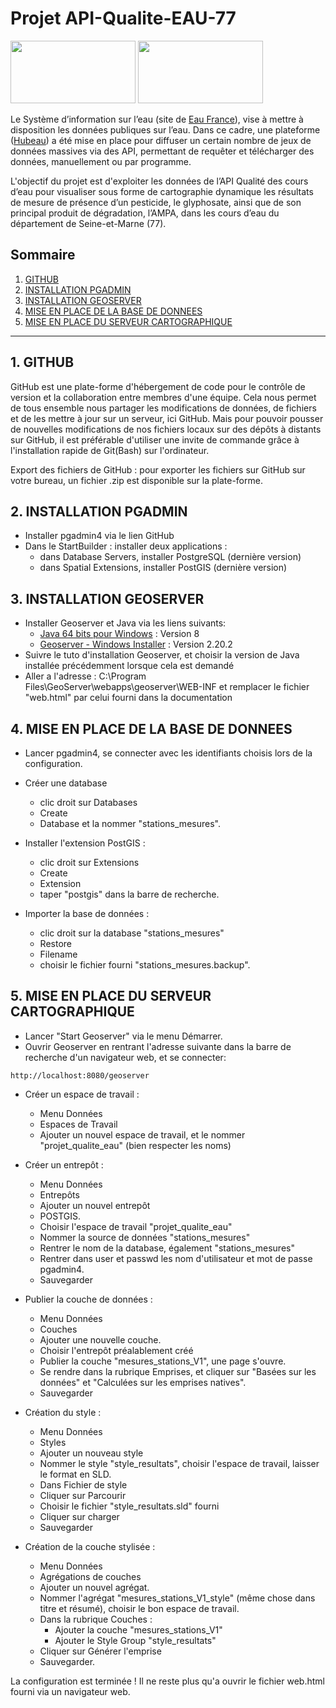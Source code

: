 # Projet API-Qualite-EAU-77
<img src="https://static.data.gouv.fr/avatars/c7/8f3e7b4d5740b890684d16aa381697.png" width="200" height="100" /> <img src="https://hubeau.eaufrance.fr/sites/default/files/api/demo/piezo/images/logohubeau.svg" width="200" height="100" />

Le Système d’information sur l’eau (site de [Eau France](https://www.eaufrance.fr/)), vise à mettre à disposition les données publiques sur l’eau. 
Dans ce cadre, une plateforme ([Hubeau](https://hubeau.eaufrance.fr/page/api-qualite-cours-deau)) a été mise en place pour diffuser un certain nombre de jeux de données massives 
via des API, permettant de requêter et télécharger des données, manuellement ou par programme.

L'objectif du projet est d'exploiter les données de l’API Qualité des cours d’eau pour 
visualiser sous forme de cartographie dynamique les résultats de mesure de présence d’un pesticide, le glyphosate, 
ainsi que de son principal produit de dégradation, l’AMPA, dans les cours d’eau du département de Seine-et-Marne (77).

## Sommaire
1. [GITHUB](#github)
2. [INSTALLATION PGADMIN](#installation-pgadmin)
3. [INSTALLATION GEOSERVER](#installation-geoserver)
4. [MISE EN PLACE DE LA BASE DE DONNEES](#mise-en-place-des-donnees)
5. [MISE EN PLACE DU SERVEUR CARTOGRAPHIQUE](#mise-en-place-du-serveur-cartographique)

***

## 1. GITHUB
GitHub est une plate-forme d'hébergement de code pour le contrôle de version et la collaboration entre membres d'une équipe.
Cela nous permet de tous ensemble nous partager les modifications de données, de fichiers et de les mettre à jour sur un serveur, ici GitHub.
Mais pour pouvoir pousser de nouvelles modifications de nos fichiers locaux sur des dépôts à distants sur GitHub, il est préférable d'utiliser une invite de commande
grâce à l'installation rapide de Git(Bash) sur l'ordinateur.

Export des fichiers de GitHub : pour exporter les fichiers sur GitHub sur votre bureau, un fichier .zip est disponible sur la plate-forme.

## 2. INSTALLATION PGADMIN
- Installer pgadmin4 via le lien GitHub
- Dans le StartBuilder : installer deux applications :
	- dans Database Servers, installer PostgreSQL (dernière version)
	- dans Spatial Extensions, installer PostGIS (dernière version)

## 3. INSTALLATION GEOSERVER
- Installer Geoserver et Java via les liens suivants:
   * [Java 64 bits pour Windows](https://www.java.com/fr/download/) : Version 8
   * [Geoserver - Windows Installer](http://geoserver.org/release/stable/) : Version 2.20.2
- Suivre le tuto d'installation Geoserver, et choisir la version de Java installée précédemment lorsque cela est demandé
- Aller a l'adresse : C:\Program Files\GeoServer\webapps\geoserver\WEB-INF et remplacer le fichier "web.html" par celui fourni dans la documentation

## 4. MISE EN PLACE DE LA BASE DE DONNEES
- Lancer pgadmin4, se connecter avec les identifiants choisis lors de la configuration.
- Créer une database 
	- clic droit sur Databases 
	- Create 
	- Database et la  nommer "stations_mesures".
	
- Installer l'extension PostGIS : 
	- clic droit sur Extensions 
	- Create 
	- Extension 
	- taper "postgis" dans la barre de recherche.
	
- Importer la base de données : 
	- clic droit sur la database "stations_mesures" 
	- Restore 
	- Filename 
	- choisir le fichier fourni "stations_mesures.backup".

## 5. MISE EN PLACE DU SERVEUR CARTOGRAPHIQUE
- Lancer "Start Geoserver" via le menu Démarrer.
- Ouvrir Geoserver en rentrant l'adresse suivante dans la barre de recherche d'un navigateur web, et se connecter:
```
http://localhost:8080/geoserver
```

- Créer un espace de travail : 
	- Menu Données 
	- Espaces de Travail 
	- Ajouter un nouvel espace de travail, et le nommer "projet_qualite_eau" (bien respecter les noms)
	
- Créer un entrepôt : 
	- Menu Données 
	- Entrepôts 
	- Ajouter un nouvel entrepôt 
	- POSTGIS.
	- Choisir l'espace de travail "projet_qualite_eau"
	- Nommer la source de données "stations_mesures"
	- Rentrer le nom de la database, également "stations_mesures"
	- Rentrer dans user et passwd les nom d'utilisateur et mot de passe pgadmin4.
	- Sauvegarder
	
- Publier la couche de données : 
	- Menu Données 
	- Couches 
	- Ajouter une nouvelle couche.
	- Choisir l'entrepôt préalablement créé
	- Publier la couche "mesures_stations_V1", une page s'ouvre.
	- Se rendre dans la rubrique Emprises, et cliquer sur "Basées sur les données" et "Calculées sur les emprises natives".
	- Sauvegarder
	
- Création du style : 
	- Menu Données 
	- Styles 
	- Ajouter un nouveau style
	- Nommer le style "style_resultats", choisir l'espace de travail, laisser le format en SLD.
	- Dans Fichier de style 
	- Cliquer sur Parcourir 
	- Choisir le fichier "style_resultats.sld" fourni 
	- Cliquer sur charger
	- Sauvegarder
	
- Création de la couche stylisée :
	- Menu Données 
	- Agrégations de couches 
	- Ajouter un nouvel agrégat.
	- Nommer l'agrégat "mesures_stations_V1_style" (même chose dans titre et résumé), choisir le bon espace de travail.
	- Dans la rubrique Couches : 
		- Ajouter la couche "mesures_stations_V1"
		- Ajouter le Style Group "style_resultats"
	- Cliquer sur Générer l'emprise
	- Sauvegarder.

La configuration est terminée ! Il ne reste plus qu'a ouvrir le fichier web.html fourni
via un navigateur web.

